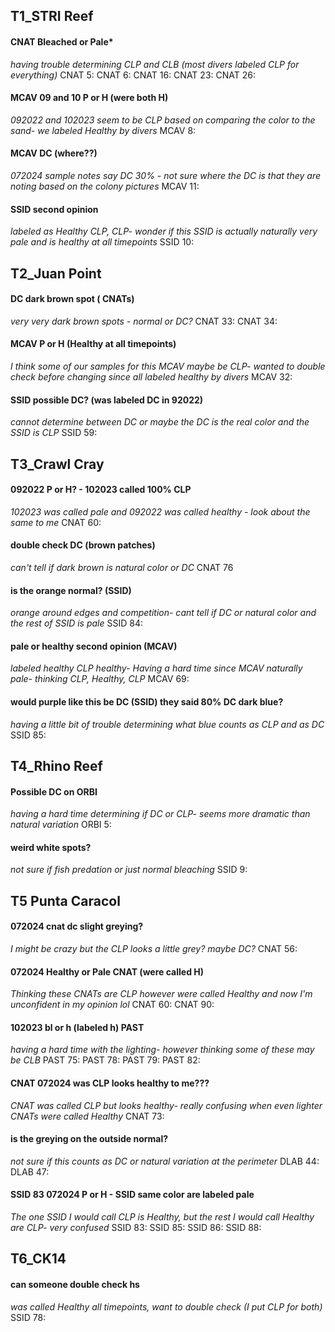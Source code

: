 ## T1_STRI Reef
#### CNAT Bleached or Pale* 
*having trouble determining CLP and CLB (most divers labeled CLP for everything)*
CNAT 5: 
CNAT 6: 
CNAT 16:
CNAT 23:
CNAT 26:
#### MCAV 09 and 10 P or H (were both H)
*092022 and 102023 seem to be CLP based on comparing the color to the sand- we labeled Healthy by divers* 
MCAV 8: 
#### MCAV DC (where??)
*072024 sample notes say DC 30% - not sure where the DC is that they are noting based on the colony pictures* 
MCAV 11:
#### SSID second opinion 
*labeled as Healthy CLP, CLP- wonder if this SSID is actually naturally very pale and is healthy at all timepoints*
SSID 10:
## T2_Juan Point
#### DC dark brown spot ( CNATs)
*very very dark brown spots - normal or DC?* 
CNAT 33:
CNAT 34: 
#### MCAV P or H (Healthy at all timepoints)
*I think some of our samples for this MCAV maybe be CLP- wanted to double check before changing since all labeled healthy by divers* 
MCAV 32:
#### SSID possible DC? (was labeled DC in 92022)
*cannot determine between DC or maybe the DC is the real color and the SSID is CLP* 
SSID 59: 

## T3_Crawl Cray
#### 092022 P or H? - 102023 called 100% CLP
*102023 was called pale and 092022 was called healthy - look about the same to me*
CNAT 60:
#### double check DC (brown patches)
*can't tell if dark brown is natural color or DC* 
CNAT 76
#### is the orange normal? (SSID)
*orange around edges and competition- cant tell if DC or natural color and the rest of SSID is pale*
SSID 84:

#### pale or healthy second opinion (MCAV)
*labeled healthy CLP healthy- Having a hard time since MCAV naturally pale- thinking CLP, Healthy, CLP* 
MCAV 69:

#### would purple like this be DC (SSID) they said 80% DC dark blue?
*having a little bit of trouble determining what blue counts as CLP and as DC* 
SSID 85: 
## T4_Rhino Reef
#### Possible DC on ORBI
*having a hard time determining if DC or CLP- seems more dramatic than natural variation*
ORBI 5:
#### weird white spots?
*not sure if fish predation or just normal bleaching* 
SSID 9:
## T5 Punta Caracol 
#### 072024 cnat dc slight greying?
*I might be crazy but the CLP looks a little grey? maybe DC?*
CNAT 56:
#### 072024 Healthy or Pale CNAT (were called H)
*Thinking these CNATs are CLP however were called Healthy and now I'm unconfident in my opinion lol*
CNAT 60:
CNAT 90:
#### 102023 bl or h (labeled h) PAST
*having a hard time with the lighting- however thinking some of these may be CLB* 
PAST 75:
PAST 78:
PAST 79:
PAST 82:
#### CNAT 072024 was CLP looks healthy to me???
*CNAT was called CLP but looks healthy- really confusing when even lighter CNATs were called Healthy*
CNAT 73:
#### is the greying on the outside normal?
*not sure if this counts as DC or natural variation at the perimeter* 
DLAB 44:
DLAB 47:
#### SSID 83 072024 P or H - SSID same color are labeled pale
*The one SSID I would call CLP is Healthy, but the rest I would call Healthy are CLP- very confused* 
SSID 83:
SSID 85:
SSID 86:
SSID 88: 
## T6_CK14
#### can someone double check hs
*was called Healthy all timepoints, want to double check (I put CLP for both)*
SSID 78:

